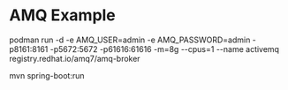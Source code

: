 # AMQ Example

podman run -d -e AMQ_USER=admin -e AMQ_PASSWORD=admin -p8161:8161 -p5672:5672 -p61616:61616 -m=8g --cpus=1 --name activemq registry.redhat.io/amq7/amq-broker

mvn spring-boot:run


